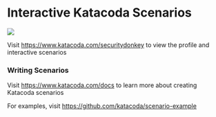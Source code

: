 # Interactive Katacoda Scenarios

[![](http://shields.katacoda.com/katacoda/securitydonkey/count.svg)](https://www.katacoda.com/securitydonkey "Get your profile on Katacoda.com")

Visit https://www.katacoda.com/securitydonkey to view the profile and interactive scenarios

### Writing Scenarios
Visit https://www.katacoda.com/docs to learn more about creating Katacoda scenarios

For examples, visit https://github.com/katacoda/scenario-example
